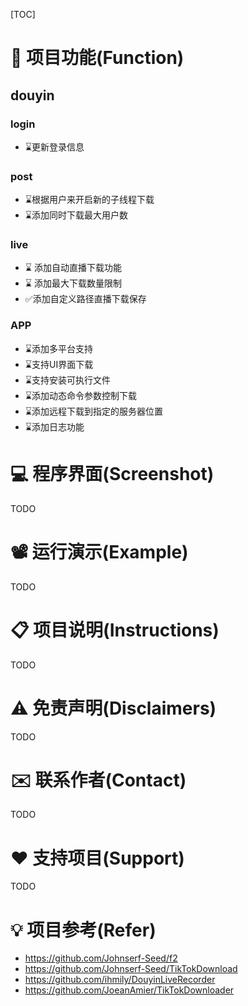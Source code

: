 [TOC]

# 📝 项目功能\(Function\)

## douyin

### login
- ⌛更新登录信息

### post

- ⌛根据用户来开启新的子线程下载
- ⌛添加同时下载最大用户数

### live

- ⌛ 添加自动直播下载功能
- ⌛ 添加最大下载数量限制
- ✅添加自定义路径直播下载保存

### APP
- ⌛添加多平台支持
- ⌛支持UI界面下载
- ⌛支持安装可执行文件
- ⌛添加动态命令参数控制下载
- ⌛添加远程下载到指定的服务器位置
- ⌛添加日志功能

# 💻 程序界面\(Screenshot\)

TODO

# 📽 运行演示\(Example\)

TODO

# 📋 项目说明\(Instructions\)

TODO

# ⚠️ 免责声明\(Disclaimers\)

TODO

# ✉️ 联系作者\(Contact\)

TODO

# ♥️ 支持项目\(Support\)

TODO

# 💡 项目参考\(Refer\)

* https://github.com/Johnserf-Seed/f2
* https://github.com/Johnserf-Seed/TikTokDownload
* https://github.com/ihmily/DouyinLiveRecorder
* https://github.com/JoeanAmier/TikTokDownloader